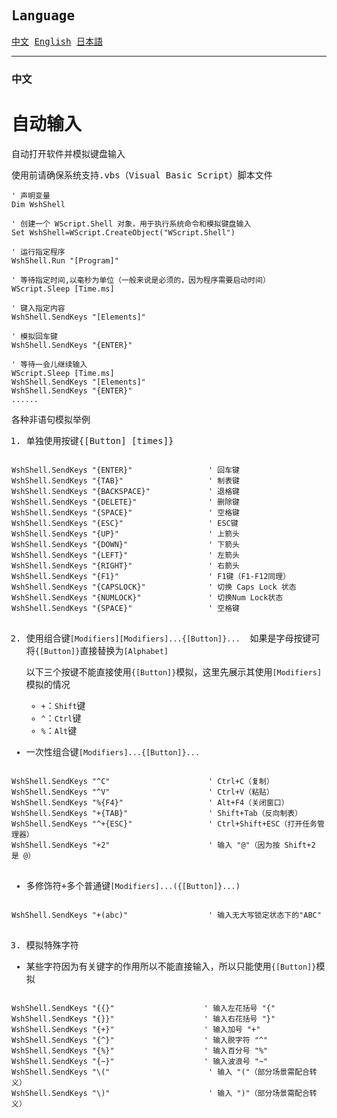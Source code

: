 <style>
  @font-face {
    font-family: 'SimHei';
    src: url('other_file/Fonts/simhei.ttf'); /* 注意路径分隔符使用/ */
  }
  
  
</style>
<div style="font-family: 'SimHei', monospace;">

## Language
[中文](#中文)
[English](#english)
[日本語](#日本語)

---
### 中文
# 自动输入

自动打开软件并模拟键盘输入

使用前请确保系统支持.vbs（Visual Basic Script）脚本文件

```vba
' 声明变量
Dim WshShell 

' 创建一个 WScript.Shell 对象，用于执行系统命令和模拟键盘输入
Set WshShell=WScript.CreateObject("WScript.Shell") 

' 运行指定程序
WshShell.Run "[Program]"

' 等待指定时间,以毫秒为单位（一般来说是必须的，因为程序需要启动时间）
WScript.Sleep [Time.ms]

' 键入指定内容
WshShell.SendKeys "[Elements]"

' 模拟回车键
WshShell.SendKeys "{ENTER}"

' 等待一会儿继续输入
WScript.Sleep [Time.ms]
WshShell.SendKeys "[Elements]"
WshShell.SendKeys "{ENTER}"
......
```
各种非语句模拟举例  
1. 单独使用按键{[Button] [times]}
<pre>
<code class="language-vba" style="font-family: 'SimHei', monospace;">
WshShell.SendKeys "{ENTER}"                 ' 回车键
WshShell.SendKeys "{TAB}"                   ' 制表键
WshShell.SendKeys "{BACKSPACE}"             ' 退格键
WshShell.SendKeys "{DELETE}"                ' 删除键
WshShell.SendKeys "{SPACE}"                 ' 空格键
WshShell.SendKeys "{ESC}"                   ' ESC键
WshShell.SendKeys "{UP}"                    ' 上箭头
WshShell.SendKeys "{DOWN}"                  ' 下箭头
WshShell.SendKeys "{LEFT}"                  ' 左箭头
WshShell.SendKeys "{RIGHT}"                 ' 右箭头
WshShell.SendKeys "{F1}"                    ' F1键（F1-F12同理）
WshShell.SendKeys "{CAPSLOCK}"              ' 切换 Caps Lock 状态
WshShell.SendKeys "{NUMLOCK}"               ' 切换Num Lock状态
WshShell.SendKeys "{SPACE}"                 ' 空格键
</code>
</pre>

2. 使用组合键`[Modifiers][Modifiers]...{[Button]}... `
如果是字母按键可将`{[Button]}`直接替换为`[Alphabet]`

    以下三个按键不能直接使用`{[Button]}`模拟，这里先展示其使用`[Modifiers]`模拟的情况
    * `+`：`Shift`键
    * `^`：`Ctrl`键
    * `%`：`Alt`键

* 一次性组合键`[Modifiers]...{[Button]}... `
<pre>
<code class="language-vba" style="font-family: 'SimHei', monospace;">
WshShell.SendKeys "^C"                      ' Ctrl+C（复制）
WshShell.SendKeys "^V"                      ' Ctrl+V（粘贴）
WshShell.SendKeys "%{F4}"                   ' Alt+F4（关闭窗口）
WshShell.SendKeys "+{TAB}"                  ' Shift+Tab（反向制表）
WshShell.SendKeys "^+{ESC}"                 ' Ctrl+Shift+ESC（打开任务管理器）
WshShell.SendKeys "+2"                      ' 输入 "@"（因为按 Shift+2 是 @）
</code>
</pre>

* 多修饰符+多个普通键`[Modifiers]...({[Button]}...) `
<pre>
<code class="language-vba" style="font-family: 'SimHei', monospace;">
WshShell.SendKeys "+(abc)"                  ' 输入无大写锁定状态下的"ABC"
</code>
</pre>

3. 模拟特殊字符
* 某些字符因为有关键字的作用所以不能直接输入，所以只能使用`{[Button]}`模拟
<pre>
<code class="language-vba" style="font-family: 'SimHei', monospace;">
WshShell.SendKeys "{{}"                    ' 输入左花括号 "{"
WshShell.SendKeys "{}}"                    ' 输入右花括号 "}"
WshShell.SendKeys "{+}"                    ' 输入加号 "+"
WshShell.SendKeys "{^}"                    ' 输入脱字符 "^"
WshShell.SendKeys "{%}"                    ' 输入百分号 "%"
WshShell.SendKeys "{~}"                    ' 输入波浪号 "~"
WshShell.SendKeys "\("                      ' 输入 "("（部分场景需配合转义）
WshShell.SendKeys "\)"                      ' 输入 ")"（部分场景需配合转义）
</code>
</pre>




</div>